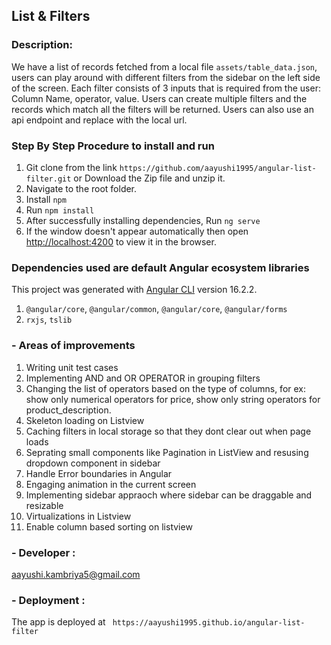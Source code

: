 ## List & Filters

### Description:
We have a list of records fetched from a local file `assets/table_data.json`, users can play around with different filters from the sidebar on the left side of the screen. Each filter consists of 3 inputs that is required from the user: 
Column Name, operator, value.
Users can create multiple filters and the records which match all the filters will be returned.
Users can also use an api endpoint and replace with the local url. 

### Step By Step Procedure to install and run

1. Git clone from the link `https://github.com/aayushi1995/angular-list-filter.git` or Download the Zip file and unzip it.
2. Navigate to the root folder.
3. Install `npm`
4. Run `npm install`
4. After successfully installing dependencies, Run `ng serve`
5. If the window doesn't appear automatically then open [http://localhost:4200](http://localhost:4200) to view it in the browser.

### Dependencies used are default Angular ecosystem libraries

This project was generated with [Angular CLI](https://github.com/angular/angular-cli) version 16.2.2.

1. ` @angular/core `, `@angular/common`, `@angular/core`, `@angular/forms` 
2. ` rxjs `, `tslib`
   
### - Areas of improvements
1. Writing unit test cases
2. Implementing AND and OR OPERATOR in grouping filters
3. Changing the list of operators based on the type of columns, for ex: show only numerical operators for price, show only string operators for product_description.
4. Skeleton loading on Listview
5. Caching filters in local storage so that they dont clear out when page loads
6. Seprating small components like Pagination in ListView and resusing dropdown component in sidebar
7. Handle Error boundaries in Angular
8. Engaging animation in the current screen
9. Implementing sidebar appraoch where sidebar can be draggable and resizable
10. Virtualizations in Listview
11. Enable column based sorting on listview


### - Developer :

aayushi.kambriya5@gmail.com

### - Deployment :

The app is deployed at ` https://aayushi1995.github.io/angular-list-filter`

